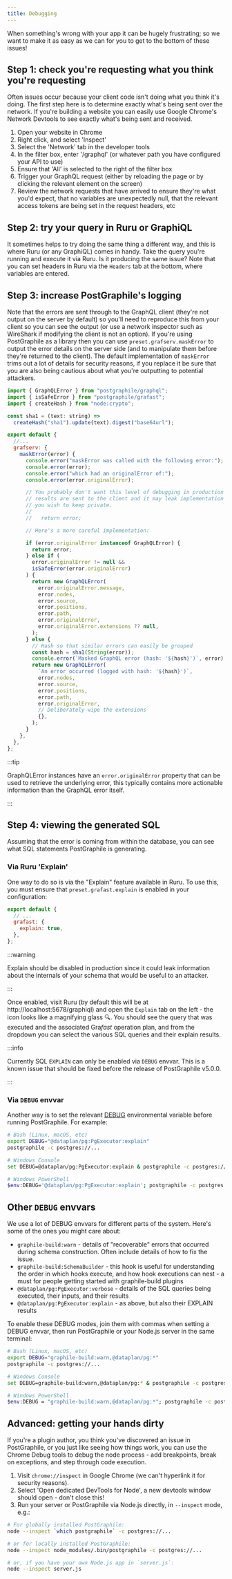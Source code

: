 ```yaml
---
title: Debugging
---
```


When something's wrong with your app it can be hugely frustrating; so we want to
make it as easy as we can for you to get to the bottom of these issues!

## Step 1: check you're requesting what you think you're requesting

Often issues occur because your client code isn't doing what you think it's
doing. The first step here is to determine exactly what's being sent over the
network. If you're building a website you can easily use Google Chrome's Network
Devtools to see exactly what's being sent and received.

1.  Open your website in Chrome
2.  Right click, and select 'Inspect'
3.  Select the 'Network' tab in the developer tools
4.  In the filter box, enter '/graphql' (or whatever path you have configured
    your API to use)
5.  Ensure that 'All' is selected to the right of the filter box
6.  Trigger your GraphQL request (either by reloading the page or by clicking
    the relevant element on the screen)
7.  Review the network requests that have arrived to ensure they're what you'd
    expect, that no variables are unexpectedly null, that the relevant access
    tokens are being set in the request headers, etc

## Step 2: try your query in Ruru or GraphiQL

It sometimes helps to try doing the same thing a different way, and this is
where Ruru (or any GraphiQL) comes in handy. Take the query you're running and
execute it via Ruru. Is it producing the same issue? Note that you can set
headers in Ruru via the `Headers` tab at the bottom, where variables are
entered.

## Step 3: increase PostGraphile's logging

Note that the errors are sent through to the GraphQL client (they're not output
on the server by default) so you'll need to reproduce this from your client so
you can see the output (or use a network inspector such as WireShark if
modifying the client is not an option). If you're using PostGraphile as a
library then you can use `preset.grafserv.maskError` to output the error
details on the server side (and to manipulate them before they're returned to
the client). The default implementation of `maskError` trims out a lot of
details for security reasons, if you replace it be sure that you are also being
cautious about what you're outputting to potential attackers.

```js title="graphile.config.mjs"
import { GraphQLError } from "postgraphile/graphql";
import { isSafeError } from "postgraphile/grafast";
import { createHash } from "node:crypto";

const sha1 = (text: string) =>
  createHash("sha1").update(text).digest("base64url");

export default {
  //...
  grafserv: {
    maskError(error) {
      console.error("maskError was called with the following error:");
      console.error(error);
      console.error("which had an originalError of:");
      console.error(error.originalError);

      // You probably don't want this level of debugging in production as the
      // results are sent to the client and it may leak implementation details
      // you wish to keep private.
      //
      //   return error;

      // Here's a more careful implementation:

      if (error.originalError instanceof GraphQLError) {
        return error;
      } else if (
        error.originalError != null &&
        isSafeError(error.originalError)
      ) {
        return new GraphQLError(
          error.originalError.message,
          error.nodes,
          error.source,
          error.positions,
          error.path,
          error.originalError,
          error.originalError.extensions ?? null,
        );
      } else {
        // Hash so that similar errors can easily be grouped
        const hash = sha1(String(error));
        console.error(`Masked GraphQL error (hash: '${hash}')`, error);
        return new GraphQLError(
          `An error occurred (logged with hash: '${hash}')`,
          error.nodes,
          error.source,
          error.positions,
          error.path,
          error.originalError,
          // Deliberately wipe the extensions
          {},
        );
      }
    },
  },
};
```

:::tip

GraphQLError instances have an `error.originalError` property that can be used
to retrieve the underlying error, this typically contains more actionable
information than the GraphQL error itself.

:::

## Step 4: viewing the generated SQL

Assuming that the error is coming from within the database, you can see what SQL
statements PostGraphile is generating.

### Via Ruru 'Explain'

One way to do so is via the "Explain" feature available in Ruru. To use this,
you must ensure that `preset.grafast.explain` is enabled in your configuration:

```js title="graphile.config.mjs"
export default {
  // ...
  grafast: {
    explain: true,
  },
};
```

:::warning

Explain should be disabled in production since it could leak information about
the internals of your schema that would be useful to an attacker.

:::

Once enabled, visit Ruru (by default this will be at
http://localhost:5678/graphiql) and open the `Explain` tab on the left - the
icon looks like a magnifying glass 🔍. You should see the query that was
executed and the associated Gra*fast* operation plan, and from the dropdown you
can select the various SQL queries and their explain results.

:::info

Currently SQL `EXPLAIN` can only be enabled via `DEBUG` envvar. This is a known
issue that should be fixed before the release of PostGraphile v5.0.0.

<!-- TODO: fix this! -->

:::

### Via `DEBUG` envvar

Another way is to set the relevant [DEBUG](https://github.com/visionmedia/debug)
environmental variable before running PostGraphile. For example:

```bash
# Bash (Linux, macOS, etc)
export DEBUG="@dataplan/pg:PgExecutor:explain"
postgraphile -c postgres://...

# Windows Console
set DEBUG=@dataplan/pg:PgExecutor:explain & postgraphile -c postgres://...

# Windows PowerShell
$env:DEBUG='@dataplan/pg:PgExecutor:explain'; postgraphile -c postgres://...
```

<!--

TODO: restore greater debugability

To find details of any errors thrown whilst executing SQL, use:

```bash
# Bash (Linux, macOS, etc)
export DEBUG="postgraphile:postgres,postgraphile:postgres:error"
postgraphile -c postgres://...
  # or:
export DEBUG="postgraphile:postgres*"
postgraphile -c postgres://...

# Windows Console
set DEBUG=postgraphile:postgres,postgraphile:postgres:error & postgraphile -c postgres://...
  #or
set DEBUG=postgraphile:postgres* & postgraphile -c postgres://...

# Windows PowerShell
$env:DEBUG = "postgraphile:postgres,postgraphile:postgres:error"; postgraphile -c postgres://...
  #or
$env:DEBUG = "postgraphile:postgres*"; postgraphile -c postgres://...
```

-->

## Other `DEBUG` envvars

We use a lot of DEBUG envvars for different parts of the system. Here's some of
the ones you might care about:

- `graphile-build:warn` - details of "recoverable" errors that occurred during
  schema construction. Often include details of how to fix the issue.
- `graphile-build:SchemaBuilder` - this hook is useful for understanding the
  order in which hooks execute, and how hook executions can nest - a must for
  people getting started with graphile-build plugins
- `@dataplan/pg:PgExecutor:verbose` - details of the SQL queries being executed, their inputs, and their results
- `@dataplan/pg:PgExecutor:explain` - as above, but also their EXPLAIN results

To enable these DEBUG modes, join them with commas when setting a DEBUG envvar,
then run PostGraphile or your Node.js server in the same terminal:

```bash
# Bash (Linux, macOS, etc)
export DEBUG="graphile-build:warn,@dataplan/pg:*"
postgraphile -c postgres://...

# Windows Console
set DEBUG=graphile-build:warn,@dataplan/pg:* & postgraphile -c postgres://...

# Windows PowerShell
$env:DEBUG = "graphile-build:warn,@dataplan/pg:*"; postgraphile -c postgres://...
```

## Advanced: getting your hands dirty

If you're a plugin author, you think you've discovered an issue in PostGraphile,
or you just like seeing how things work, you can use the Chrome Debug tools to
debug the node process - add breakpoints, break on exceptions, and step through
code execution.

1.  Visit `chrome://inspect` in Google Chrome (we can't hyperlink it for
    security reasons).
2.  Select 'Open dedicated DevTools for Node', a new devtools window should
    open - don't close this!
3.  Run your server or PostGraphile via Node.js directly, in `--inspect` mode,
    e.g.:

```bash
# For globally installed PostGraphile:
node --inspect `which postgraphile` -c postgres://...

# or for locally installed PostGraphile:
node --inspect node_modules/.bin/postgraphile -c postgres://...

# or, if you have your own Node.js app in `server.js`:
node --inspect server.js
```
